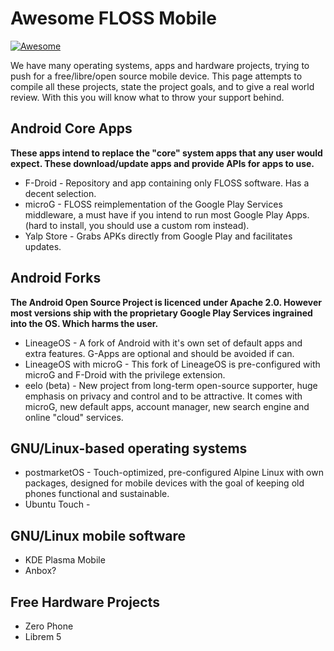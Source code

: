 # Awesome FLOSS Mobile

[![Awesome](https://awesome.re/badge.svg)](https://awesome.re)

We have many operating systems, apps and hardware projects, trying to push for a free/libre/open source mobile device. This page attempts to compile all these projects, state the project goals, and to give a real world review. With this you will know what to throw your support behind.

## Android Core Apps

**These apps intend to replace the "core" system apps that any user would expect. These download/update apps and provide APIs for apps to use.**

* F-Droid - Repository and app containing only FLOSS software. Has a decent selection.
* microG - FLOSS reimplementation of the Google Play Services middleware, a must have if you intend to run most Google Play Apps. (hard to install, you should use a custom rom instead).
* Yalp Store - Grabs APKs directly from Google Play and facilitates updates.

## Android Forks

**The Android Open Source Project is licenced under Apache 2.0. However most versions ship with the proprietary Google Play Services ingrained into the OS. Which harms the user.**

* LineageOS - A fork of Android with it's own set of default apps and extra features. G-Apps are optional and should be avoided if can.
* LineageOS with microG - This fork of LineageOS is pre-configured with microG and F-Droid with the privilege extension.
* eelo (beta) - New project from long-term open-source supporter, huge emphasis on privacy and control and to be attractive. It comes with microG, new default apps, account manager, new search engine and online "cloud" services.

## GNU/Linux-based operating systems

* postmarketOS - Touch-optimized, pre-configured Alpine Linux with own packages, designed for mobile devices with the goal of keeping old phones functional and sustainable.
* Ubuntu Touch - 

## GNU/Linux mobile software

* KDE Plasma Mobile
* Anbox?

## Free Hardware Projects

* Zero Phone
* Librem 5